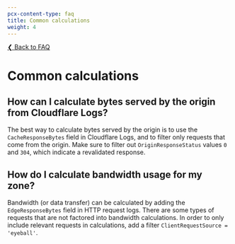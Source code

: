 ```yaml
---
pcx-content-type: faq
title: Common calculations
weight: 4
---
```


[❮ Back to FAQ](/logs/faq)

# Common calculations

## How can I calculate bytes served by the origin from Cloudflare Logs?

The best way to calculate bytes served by the origin is to use the `CacheResponseBytes` field in Cloudflare Logs, and to filter only requests that come from the origin. Make sure to filter out `OriginResponseStatus` values `0` and `304`, which indicate a revalidated response.

## How do I calculate bandwidth usage for my zone?

Bandwidth (or data transfer) can be calculated by adding the `EdgeResponseBytes` field in HTTP request logs. There are some types of requests that are not factored into bandwidth calculations. In order to only include relevant requests in calculations, add a filter `ClientRequestSource = 'eyeball'`.
